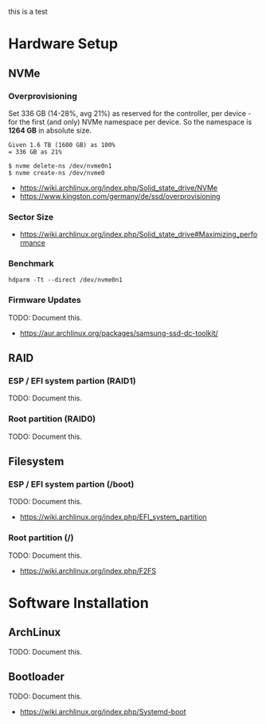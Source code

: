 <!-- TOC -->
this is a test
<!-- TOC -->



# Hardware Setup

## NVMe

### Overprovisioning

Set 336 GB (14-28%, avg 21%) as reserved for the controller, per device - for
the first (and only) NVMe namespace per device. So the namespace is **1264 GB**
in absolute size.

```
Given 1.6 TB (1600 GB) as 100%
= 336 GB as 21%
```

```shell
$ nvme delete-ns /dev/nvme0n1
$ nvme create-ns /dev/nvme0
```

* https://wiki.archlinux.org/index.php/Solid_state_drive/NVMe
* https://www.kingston.com/germany/de/ssd/overprovisioning

### Sector Size

* https://wiki.archlinux.org/index.php/Solid_state_drive#Maximizing_performance

### Benchmark

```shell
hdparm -Tt --direct /dev/nvme0n1
```

### Firmware Updates

TODO: Document this.
* https://aur.archlinux.org/packages/samsung-ssd-dc-toolkit/

## RAID

### ESP / EFI system partion (RAID1)

TODO: Document this.

### Root partition (RAID0)

TODO: Document this.

## Filesystem

### ESP / EFI system partion (/boot)

TODO: Document this.
* https://wiki.archlinux.org/index.php/EFI_system_partition

### Root partition (/)

TODO: Document this.
* https://wiki.archlinux.org/index.php/F2FS

# Software Installation

## ArchLinux

TODO: Document this.

## Bootloader

TODO: Document this.
* https://wiki.archlinux.org/index.php/Systemd-boot
